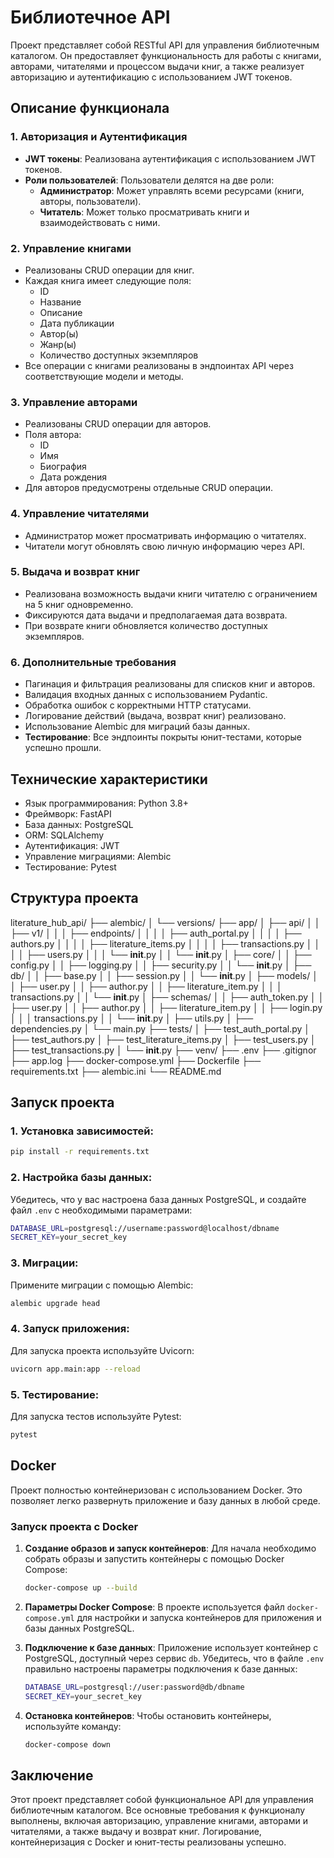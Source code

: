 # Библиотечное API

Проект представляет собой RESTful API для управления библиотечным каталогом. Он предоставляет функциональность для работы с книгами, авторами, читателями и процессом выдачи книг, а также реализует авторизацию и аутентификацию с использованием JWT токенов.

## Описание функционала

### 1. Авторизация и Аутентификация
- **JWT токены**: Реализована аутентификация с использованием JWT токенов.
- **Роли пользователей**: Пользователи делятся на две роли:
  - **Администратор**: Может управлять всеми ресурсами (книги, авторы, пользователи).
  - **Читатель**: Может только просматривать книги и взаимодействовать с ними.

### 2. Управление книгами
- Реализованы CRUD операции для книг.
- Каждая книга имеет следующие поля:
  - ID
  - Название
  - Описание
  - Дата публикации
  - Автор(ы)
  - Жанр(ы)
  - Количество доступных экземпляров
- Все операции с книгами реализованы в эндпоинтах API через соответствующие модели и методы.

### 3. Управление авторами
- Реализованы CRUD операции для авторов.
- Поля автора:
  - ID
  - Имя
  - Биография
  - Дата рождения
- Для авторов предусмотрены отдельные CRUD операции.

### 4. Управление читателями
- Администратор может просматривать информацию о читателях.
- Читатели могут обновлять свою личную информацию через API.

### 5. Выдача и возврат книг
- Реализована возможность выдачи книги читателю с ограничением на 5 книг одновременно.
- Фиксируются дата выдачи и предполагаемая дата возврата.
- При возврате книги обновляется количество доступных экземпляров.

### 6. Дополнительные требования
- Пагинация и фильтрация реализованы для списков книг и авторов.
- Валидация входных данных с использованием Pydantic.
- Обработка ошибок с корректными HTTP статусами.
- Логирование действий (выдача, возврат книг) реализовано.
- Использование Alembic для миграций базы данных.
- **Тестирование**: Все эндпоинты покрыты юнит-тестами, которые успешно прошли.

## Технические характеристики

- Язык программирования: Python 3.8+
- Фреймворк: FastAPI
- База данных: PostgreSQL
- ORM: SQLAlchemy
- Аутентификация: JWT
- Управление миграциями: Alembic
- Тестирование: Pytest

## Структура проекта

literature_hub_api/
├── alembic/
│   └── versions/
├── app/
│   ├── api/
│   │   ├── v1/
│   │   │   ├── endpoints/
│   │   │   │   ├── auth_portal.py
│   │   │   │   ├── authors.py
│   │   │   │   ├── literature_items.py
│   │   │   │   ├── transactions.py
│   │   │   │   ├── users.py
│   │   │   └── __init__.py
│   │   └── __init__.py
│   ├── core/
│   │   ├── config.py
│   │   ├── logging.py
│   │   ├── security.py
│   │   └── __init__.py
│   ├── db/
│   │   ├── base.py
│   │   ├── session.py
│   │   └── __init__.py
│   ├── models/
│   │   ├── user.py
│   │   ├── author.py
│   │   ├── literature_item.py
│   │   │   transactions.py
│   │   └── __init__.py
│   ├── schemas/
│   │   ├── auth_token.py
│   │   ├── user.py
│   │   ├── author.py
│   │   ├── literature_item.py
│   │   ├── login.py
│   │   │   transactions.py
│   │   └── __init__.py
│   ├── utils.py
│   ├── dependencies.py
│   └── main.py
├── tests/
│   ├── test_auth_portal.py
│   ├── test_authors.py
│   ├── test_literature_items.py
│   ├── test_users.py
│   ├── test_transactions.py
│   └── __init__.py
├── venv/
├── .env
├── .gitignor
├── app.log
├── docker-compose.yml
├── Dockerfile
├── requirements.txt
├── alembic.ini
└── README.md

## Запуск проекта

### 1. Установка зависимостей:

```bash
pip install -r requirements.txt
```

### 2. Настройка базы данных:

Убедитесь, что у вас настроена база данных PostgreSQL, и создайте файл `.env` с необходимыми параметрами:

```bash
DATABASE_URL=postgresql://username:password@localhost/dbname
SECRET_KEY=your_secret_key
```

### 3. Миграции:

Примените миграции с помощью Alembic:

```bash
alembic upgrade head
```

### 4. Запуск приложения:

Для запуска проекта используйте Uvicorn:

```bash
uvicorn app.main:app --reload
```

### 5. Тестирование:

Для запуска тестов используйте Pytest:

```bash
pytest
```

## Docker

Проект полностью контейнеризован с использованием Docker. Это позволяет легко развернуть приложение и базу данных в любой среде.

### Запуск проекта с Docker

1. **Создание образов и запуск контейнеров**:
   Для начала необходимо собрать образы и запустить контейнеры с помощью Docker Compose:

   ```bash
   docker-compose up --build
   ```

2. **Параметры Docker Compose**:
   В проекте используется файл `docker-compose.yml` для настройки и запуска контейнеров для приложения и базы данных PostgreSQL.

3. **Подключение к базе данных**:
   Приложение использует контейнер с PostgreSQL, доступный через сервис `db`. Убедитесь, что в файле `.env` правильно настроены параметры подключения к базе данных:
   
   ```bash
   DATABASE_URL=postgresql://user:password@db/dbname
   SECRET_KEY=your_secret_key
   ```

4. **Остановка контейнеров**:
   Чтобы остановить контейнеры, используйте команду:

   ```bash
   docker-compose down
   ```

## Заключение

Этот проект представляет собой функциональное API для управления библиотечным каталогом. Все основные требования к функционалу выполнены, включая авторизацию, управление книгами, авторами и читателями, а также выдачу и возврат книг. Логирование, контейнеризация с Docker и юнит-тесты реализованы успешно.